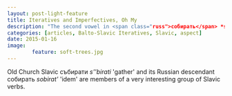```yaml
---
layout: post-light-feature
title: Iteratives and Imperfectives, Oh My
description: "The second vowel in <span class="russ">собирать</span> *sobirat'* is much more interesting than you'd think."
categories: [articles, Balto-Slavic Iteratives, Slavic, aspect] 
date: 2015-01-16
image: 
        feature: soft-trees.jpg
---
```


Old Church Slavic <span class="ocs">събирати</span> *s''birati* 'gather' and its Russian descendant <span class="russ">собирать</span> *sobirat'* 'idem' are members of a very interesting group of Slavic verbs.
